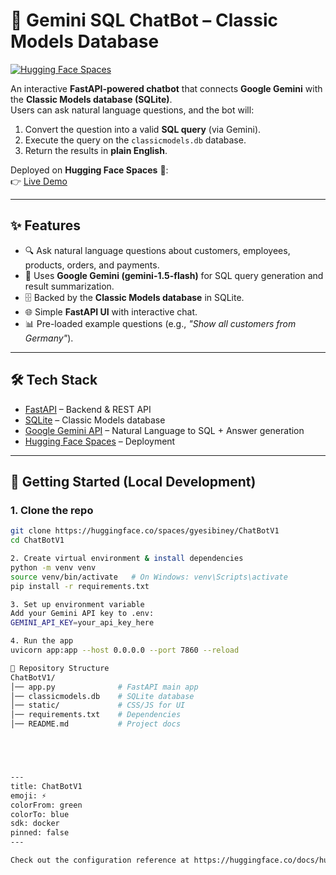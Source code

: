 # 🤖 Gemini SQL ChatBot – Classic Models Database

[![Hugging Face Spaces](https://img.shields.io/badge/🤗%20HuggingFace-Spaces-blue)](https://huggingface.co/spaces/gyesibiney/ChatBotV1)

An interactive **FastAPI-powered chatbot** that connects **Google Gemini** with the **Classic Models database (SQLite)**.  
Users can ask natural language questions, and the bot will:

1. Convert the question into a valid **SQL query** (via Gemini).
2. Execute the query on the `classicmodels.db` database.
3. Return the results in **plain English**.

Deployed on **Hugging Face Spaces** 🚀:  
👉 [Live Demo](https://huggingface.co/spaces/gyesibiney/ChatBotV1)

---

## ✨ Features

- 🔍 Ask natural language questions about customers, employees, products, orders, and payments.  
- 🧠 Uses **Google Gemini (gemini-1.5-flash)** for SQL query generation and result summarization.  
- 🗄️ Backed by the **Classic Models database** in SQLite.  
- 🌐 Simple **FastAPI UI** with interactive chat.  
- 📊 Pre-loaded example questions (e.g., *"Show all customers from Germany"*).  

---

## 🛠️ Tech Stack

- [FastAPI](https://fastapi.tiangolo.com/) – Backend & REST API  
- [SQLite](https://www.sqlite.org/) – Classic Models database  
- [Google Gemini API](https://ai.google.dev/) – Natural Language to SQL + Answer generation  
- [Hugging Face Spaces](https://huggingface.co/spaces) – Deployment  

---

## 🚀 Getting Started (Local Development)

### 1. Clone the repo
```bash
git clone https://huggingface.co/spaces/gyesibiney/ChatBotV1
cd ChatBotV1

2. Create virtual environment & install dependencies
python -m venv venv
source venv/bin/activate   # On Windows: venv\Scripts\activate
pip install -r requirements.txt

3. Set up environment variable
Add your Gemini API key to .env:
GEMINI_API_KEY=your_api_key_here

4. Run the app
uvicorn app:app --host 0.0.0.0 --port 7860 --reload

📂 Repository Structure
ChatBotV1/
│── app.py              # FastAPI main app
│── classicmodels.db    # SQLite database
│── static/             # CSS/JS for UI
│── requirements.txt    # Dependencies
│── README.md           # Project docs





---
title: ChatBotV1
emoji: ⚡
colorFrom: green
colorTo: blue
sdk: docker
pinned: false
---

Check out the configuration reference at https://huggingface.co/docs/hub/spaces-config-reference
